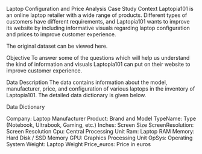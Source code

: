 Laptop Configuration and Price Analysis Case Study
Context
Laptopia101 is an online laptop retailer with a wide range of products. Different types of customers have different requirements, and Laptopia101 wants to improve its website by including informative visuals regarding laptop configuration and prices to improve customer experience.

The original dataset can be viewed here.

Objective
To answer some of the questions which will help us understand the kind of information and visuals Laptopia101 can put on their website to improve customer experience.

Data Description
The data contains information about the model, manufacturer, price, and configuration of various laptops in the inventory of Laptopia101. The detailed data dictionary is given below.

Data Dictionary

Company: Laptop Manufacturer
Product: Brand and Model
TypeName: Type (Notebook, Ultrabook, Gaming, etc.)
Inches: Screen Size
ScreenResolution: Screen Resolution
Cpu: Central Processing Unit
Ram: Laptop RAM
Memory: Hard Disk / SSD Memory
GPU: Graphics Processing Unit
OpSys: Operating System
Weight: Laptop Weight
Price_euros: Price in euros

